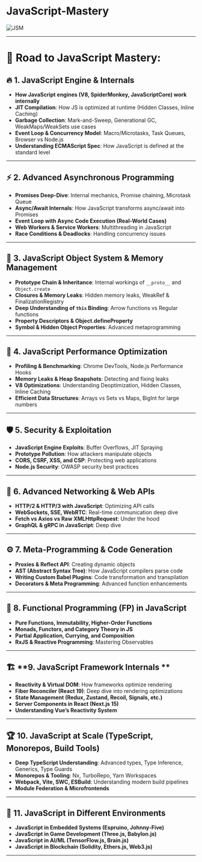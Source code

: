 # JavaScript-Mastery
![JSM](https://github.com/user-attachments/assets/9988e58f-c6f9-4245-9187-0a2a657d9977)

---

# 🚀 **Road to JavaScript Mastery**:  

## 🔥 **1. JavaScript Engine & Internals**  
- **How JavaScript engines (V8, SpiderMonkey, JavaScriptCore) work internally**
- **JIT Compilation**: How JS is optimized at runtime (Hidden Classes, Inline Caching)
- **Garbage Collection**: Mark-and-Sweep, Generational GC, WeakMaps/WeakSets use cases  
- **Event Loop & Concurrency Model**: Macro/Microtasks, Task Queues, Browser vs Node.js  
- **Understanding ECMAScript Spec**: How JavaScript is defined at the standard level

---

## ⚡ **2. Advanced Asynchronous Programming**  
- **Promises Deep-Dive**: Internal mechanics, Promise chaining, Microtask Queue  
- **Async/Await Internals**: How JavaScript transforms async/await into Promises  
- **Event Loop with Async Code Execution (Real-World Cases)**  
- **Web Workers & Service Workers**: Multithreading in JavaScript  
- **Race Conditions & Deadlocks**: Handling concurrency issues  

---

## 🎯 **3. JavaScript Object System & Memory Management**  
- **Prototype Chain & Inheritance**: Internal workings of `__proto__` and `Object.create`  
- **Closures & Memory Leaks**: Hidden memory leaks, WeakRef & FinalizationRegistry  
- **Deep Understanding of `this` Binding**: Arrow functions vs Regular functions  
- **Property Descriptors & Object.defineProperty**  
- **Symbol & Hidden Object Properties**: Advanced metaprogramming  

---

## 🔄 **4. JavaScript Performance Optimization**  
- **Profiling & Benchmarking**: Chrome DevTools, Node.js Performance Hooks  
- **Memory Leaks & Heap Snapshots**: Detecting and fixing leaks  
- **V8 Optimizations**: Understanding Deoptimization, Hidden Classes, Inline Caching  
- **Efficient Data Structures**: Arrays vs Sets vs Maps, BigInt for large numbers  

---

## 🛡️ **5. Security & Exploitation**  
- **JavaScript Engine Exploits**: Buffer Overflows, JIT Spraying  
- **Prototype Pollution**: How attackers manipulate objects  
- **CORS, CSRF, XSS, and CSP**: Protecting web applications  
- **Node.js Security**: OWASP security best practices  

---

## 📡 **6. Advanced Networking & Web APIs**  
- **HTTP/2 & HTTP/3 with JavaScript**: Optimizing API calls  
- **WebSockets, SSE, WebRTC**: Real-time communication deep dive  
- **Fetch vs Axios vs Raw XMLHttpRequest**: Under the hood  
- **GraphQL & gRPC in JavaScript**: Deep dive  

---

## ⚙️ **7. Meta-Programming & Code Generation**  
- **Proxies & Reflect API**: Creating dynamic objects  
- **AST (Abstract Syntax Tree)**: How JavaScript compilers parse code  
- **Writing Custom Babel Plugins**: Code transformation and transpilation  
- **Decorators & Meta Programming**: Advanced function enhancements  

---

## 🔄 **8. Functional Programming (FP) in JavaScript**  
- **Pure Functions, Immutability, Higher-Order Functions**  
- **Monads, Functors, and Category Theory in JS**  
- **Partial Application, Currying, and Composition**  
- **RxJS & Reactive Programming**: Mastering Observables  

---

## 🏗️ **9. JavaScript Framework Internals **  
- **Reactivity & Virtual DOM**: How frameworks optimize rendering  
- **Fiber Reconciler (React 19)**: Deep dive into rendering optimizations  
- **State Management (Redux, Zustand, Recoil, Signals, etc.)**  
- **Server Components in React (Next.js 15)**  
- **Understanding Vue’s Reactivity System**  

---

## 🏆 **10. JavaScript at Scale (TypeScript, Monorepos, Build Tools)**  
- **Deep TypeScript Understanding**: Advanced types, Type Inference, Generics, Type Guards  
- **Monorepos & Tooling**: Nx, TurboRepo, Yarn Workspaces  
- **Webpack, Vite, SWC, ESBuild**: Understanding modern build pipelines  
- **Module Federation & Microfrontends**  

---

## 🎨 **11. JavaScript in Different Environments**  
- **JavaScript in Embedded Systems (Espruino, Johnny-Five)**  
- **JavaScript in Game Development (Three.js, Babylon.js)**  
- **JavaScript in AI/ML (TensorFlow.js, Brain.js)**  
- **JavaScript in Blockchain (Solidity, Ethers.js, Web3.js)**  

---

 

